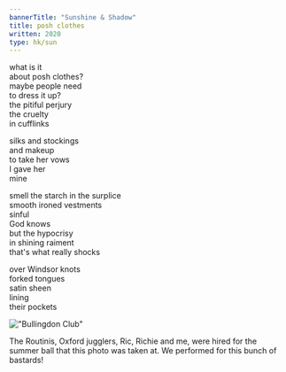 ```yaml
---
bannerTitle: "Sunshine & Shadow" 
title: posh clothes
written: 2020
type: hk/sun
---
```


what is it  
about posh clothes?  
maybe people need  
to dress it up?  
the pitiful perjury  
the cruelty  
in cufflinks


silks and stockings  
and makeup  
to take her vows  
I gave her  
mine


smell the starch in the surplice  
smooth ironed vestments  
sinful  
God knows  
but the hypocrisy  
in shining raiment  
that's what really shocks


over Windsor knots  
forked tongues  
satin sheen  
lining  
their pockets

!["Bullingdon Club"](/images/bucket/bullingdonClub.jpg "Bullingdon Club")  

The Routinis, Oxford jugglers, Ric, Richie and me, were hired for the summer ball that this photo was taken at. We performed for this bunch of bastards!
